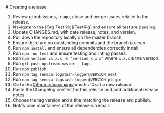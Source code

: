 # Creating a release

 1. Review github issues, triage, close and merge issues related to the release.
 2.  Navigate to the [Org Test Rig][TestRig] and ensure all test are passing.
 3.  Update CHANGES.md, with date release, notes, and version.
 4.  Pull down the repository locally on the master branch.
 5.  Ensure there are no outstanding commits and the branch is clean.
 6.  Run `npm install` and ensure all dependencies correctly install.
 7.  Run `npm run test` and ensure testing and linting passes.
 8.  Run `npm version vx.x.x -m "version x.x.x"` where `x.x.x` is the version.
 9.  Run `git push upstream master --tags`
 10. Run `npm publish`
 11. Run `npm tag seneca-logstash-logger@VERSION next`
 12. Run `npm tag seneca-logstash-logger@VERSION plugin`
 13. Go to the [Github release page][Releases] and hit 'Draft a new release'.
 14. Paste the Changelog content for this release and add additional release notes.
 15. Choose the tag version and a title matching the release and publish.
 16. Notify core maintainers of the release via email.


[Releases]: https://github.com/senecajs/seneca-logstash-logger/releases
